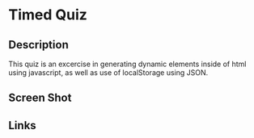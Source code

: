 # Timed Quiz

## Description
This quiz is an excercise in generating dynamic elements inside of html using javascript, as well as use of localStorage using JSON.

## Screen Shot


## Links